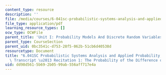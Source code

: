 ```yaml
---
content_type: resource
description: ''
file: /media/courses/6-041sc-probabilistic-systems-analysis-and-applied-probability-fall-2013/dd98d5615b692b0599ab556aff717e4a_MIT6_041SCF13_Ch1P1_Probability_of_Difference_Two_Events_300k.pdf
file_type: application/pdf
learning_resource_types: []
ocw_type: OCWFile
parent_title: 'Unit I: Probability Models And Discrete Random Variables '
parent_type: CourseSection
parent_uid: 0bc3541c-d753-28f5-062b-51cb6d40538d
resourcetype: Document
title: "6.041SC Probabilistic Systems Analysis and Applied Probability, Fall 2013\
  \ Transcript \u2013 Recitation 1: The Probability of the Difference of Two Events"
uid: dd98d561-5b69-2b05-99ab-556aff717e4a
---
```

